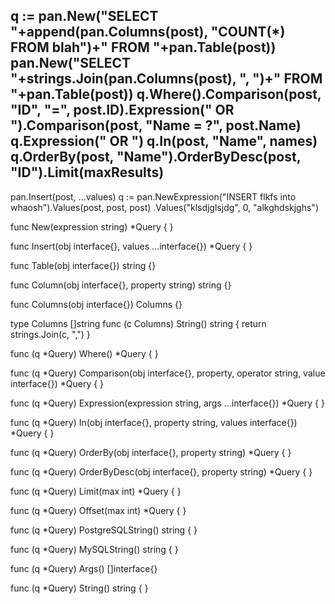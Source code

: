 q := pan.New("SELECT "+append(pan.Columns(post), "COUNT(*) FROM blah")+" FROM "+pan.Table(post))
pan.New("SELECT "+strings.Join(pan.Columns(post), ", ")+" FROM "+pan.Table(post))
q.Where().Comparison(post, "ID", "=", post.ID).Expression(" OR ").Comparison(post, "Name = ?", post.Name)
q.Expression(" OR ")
q.In(post, "Name", names)
q.OrderBy(post, "Name").OrderByDesc(post, "ID").Limit(maxResults)
--------
pan.Insert(post, ...values)
q := pan.NewExpression("INSERT flkfs into whaosh").Values(post, post, post)
.Values("klsdjglsjdg", 0, "alkghdskjghs")

func New(expression string) *Query {
}

func Insert(obj interface{}, values ...interface{}) *Query {
}

func Table(obj interface{}) string {}

func Column(obj interface{}, property string) string {}

func Columns(obj interface{}) Columns {}

type Columns []string
func (c Columns) String() string {
	return strings.Join(c, ",")
}

func (q *Query) Where() *Query {
}

func (q *Query) Comparison(obj interface{}, property, operator string, value interface{}) *Query {
}

func (q *Query) Expression(expression string, args ...interface{}) *Query {
}

func (q *Query) In(obj interface{}, property string, values interface{}) *Query {
}

func (q *Query) OrderBy(obj interface{}, property string) *Query {
}

func (q *Query) OrderByDesc(obj interface{}, property string) *Query {
}

func (q *Query) Limit(max int) *Query {
}

func (q *Query) Offset(max int) *Query {
}

func (q *Query) PostgreSQLString() string {
}

func (q *Query) MySQLString() string {
}

func (q *Query) Args() []interface{}

func (q *Query) String() string {
}
